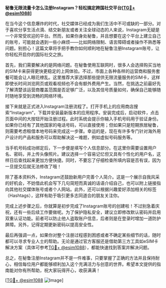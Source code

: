 **秘鲁无限流量卡怎么注册Instagram？轻松搞定跨国社交平台[[TG💪+ @esim1088](https://t.me/s/esim1088)]**

在当今这个信息爆炸的时代，社交媒体已经成为我们生活中不可或缺的一部分。对于喜欢分享生活点滴、结交新朋友或者关注全球动态的人来说，Instagram无疑是一个非常受欢迎的平台。然而，如果你身处秘鲁，并且想要在这个平台上建立自己的账号，可能就会遇到一些小麻烦——比如网络限制、语言障碍或者操作不熟悉等问题。别担心！这篇文章将手把手教你如何顺利地在秘鲁注册Instagram账号，让你轻松开启你的国际社交之旅。

首先，我们需要解决的是网络问题。在秘鲁使用互联网时，很多人会选择购买当地的SIM卡来获得更快更稳定的上网体验。不过，市面上各种各样的运营商和服务套餐可能会让人眼花缭乱。这里推荐大家选择那些提供无限流量服务的SIM卡，这样即使长时间浏览网页或观看视频也不会有额外费用产生。当然，在挑选之前最好先了解清楚该运营商覆盖范围是否足够广泛，以及其信号质量如何，确保自己能够随时随地享受到流畅的网络环境。

接下来就是正式进入Instagram注册流程了。打开手机上的应用商店搜索“Instagram”，下载并安装最新版本的应用程序。安装完成后，启动软件，点击页面中间的大按钮开始注册过程。此时系统会提示你输入手机号码用于验证身份。如果你已经有了其他国家的电话号码，可以直接使用；但如果只是短期旅居秘鲁，则需要考虑租借本地号码来完成这一步骤。幸运的是，现在有许多专门针对海外用户设计的产品和服务可以帮助解决这一难题，例如虚拟号码服务等。

当手机号码成功绑定后，下一步便是填写个人信息部分。在这里你需要设置用户名、密码，并上传头像照片。建议选择一个容易记忆但又具有个性化的用户名，这样日后查找起来更加方便快捷。同时，不要忘了仔细检查所填内容是否有误，因为一旦提交后就无法修改了哦！

除了基本资料外，Instagram还鼓励新用户完善个人简介。这是一个展示自我风采的好机会，不妨借此机会写下几句简短而真诚的话语介绍自己，也可以附上链接指向其他社交媒体账号或者个人网站。此外，还可以根据兴趣爱好添加相关的标签（Hashtags），这样有助于吸引更多志同道合的朋友关注你。

完成上述步骤之后，你就算是初步完成了Instagram账号的创建啦！不过别急着庆祝，还有一些后续工作要做呢。为了保护隐私安全，建议立即修改默认密码并启用双重认证功能。前者可以防止他人盗取账户信息，后者则是在登录时增加一道防护屏障。另外，记得定期更新密码以提高安全性。

最后再强调一点，如果你对整个注册过程感到困惑或者不确定某些细节的话，随时都可以寻求专业人士的帮助。无论是通过官方客服还是借助第三方工具如eSIM卡解决方案（具体可参考[TG💪+ @esim1088](https://t.me/s/esim1088)），都能快速找到答案并解决问题。

总之，在秘鲁注册Instagram并不是一件难事，只要掌握了正确的方法并且保持耐心，相信每位用户都能够顺利加入这个充满活力与创意的世界。希望本文提供的指南能对你有所帮助，祝大家玩得开心，收获满满！

[[TG💪+ @esim1088](https://t.me/s/esim1088) ![Image](https://i.postimg.cc/4NQfJmqS/Snipaste-2025-05-13-00-14-12.png)]
